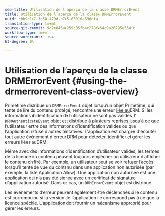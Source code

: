 ```yaml
---
seo-title: Utilisation de l’aperçu de la classe DRMErrorEvent
title: Utilisation de l’aperçu de la classe DRMErrorEvent
uuid: cbb9c1a7-3c50-479d-b7e5-63010a696dfa
translation-type: tm+mt
source-git-commit: 9d2e046ae259c05fb4c278f464c9a26795e554fc
workflow-type: tm+mt
source-wordcount: '194'
ht-degree: 0%

---
```



# Utilisation de l’aperçu de la classe DRMErrorEvent {#using-the-drmerrorevent-class-overview}

Primetime distribue un `DRMErrorEvent` objet lorsqu’un objet Primetime, qui tente de lire du contenu protégé, rencontre une erreur [liée au](https://help.adobe.com/en_US/primetime/drm/index.html#reference-DRM_Client_Error_Messages)DRM. Si les informations d’identification de l’utilisateur ne sont pas valides, l’ `DRMAuthenticateEvent` objet est distribué à plusieurs reprises jusqu’à ce que l’utilisateur entre des informations d’identification valides ou que l’application refuse d’autres tentatives. L&#39;application est chargée d&#39;écouter tout autre événement d&#39;erreur DRM pour détecter, identifier et gérer les erreurs [liées au](https://help.adobe.com/en_US/primetime/drm/index.html#reference-DRM_Client_Error_Messages)DRM.

Même avec des informations d’identification d’utilisateur valides, les termes de la licence du contenu peuvent toujours empêcher un utilisateur d’afficher le contenu chiffré. Par exemple, un utilisateur peut se voir refuser l’accès lorsqu’il tente de vue du contenu dans une application non autorisée (par exemple, la liste Application Allow). Une application non autorisée est une application qui n’a pas été signée avec un certificat de signature d’application autorisé. Dans ce cas, un `DRMErrorEvent` objet est distribué.

Les événements d’erreur peuvent également être déclenchés si le contenu est corrompu ou si la version de l’application ne correspond pas à ce que la licence spécifie. L&#39;application doit fournir un mécanisme approprié pour gérer les erreurs.
